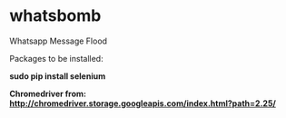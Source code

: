 # whatsbomb
Whatsapp Message Flood

Packages to be installed:

**sudo pip install selenium**

**Chromedriver from: http://chromedriver.storage.googleapis.com/index.html?path=2.25/**

